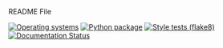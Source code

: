 README File


[![Operating systems](https://github.com/tomcodewizard/ODE-solvers/actions/workflows/os_versions.yml/badge.svg)](https://github.com/SABS-R3-Epidemiology/abm-project-2023/actions/workflows/os_versions.yml)
[![Python package](https://github.com/tomcodewizard/ODE-solvers/actions/workflows/python_versions.yml/badge.svg)](https://github.com/SABS-R3-Epidemiology/abm-project-2023/actions/workflows/python_versions.yml)
[![Style tests (flake8)](https://github.com/tomcodewizard/ODE-solvers/actions/workflows/style.yml/badge.svg)](https://github.com/SABS-R3-Epidemiology/abm-project-2023/actions/workflows/style.yml)
[![Documentation Status](https://readthedocs.org/projects/ODE-solvers/badge/?version=latest)](https://ODE-solvers.readthedocs.io/en/latest/?badge=latest)
